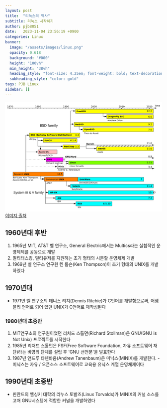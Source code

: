 ```yaml
---
layout: post
title:  "리눅스의 역사"
subtitle: 리눅스 시작하기
author: pjb8051
date:   2023-11-04 23:56:19 +0900
categories: Linux 
banner:
  image: "/assets/images/linux.png"
  opacity: 0.618
  background: "#000"
  height: "100vh"
  min_height: "38vh"
  heading_style: "font-size: 4.25em; font-weight: bold; text-decoration: underline"
  subheading_style: "color: gold"
tags: PJB Linux
sidebar: []
---
```


![](/assets/images/linux_history.png)
[이미지 출처][linux-docs]

[linux-docs]: https://ko.wikipedia.org/wiki/%EB%A6%AC%EB%88%85%EC%8A%A4

## 1960년대 후반
1. 1965년 MIT, AT&T 벨 연구소, General Electric에서는 Multics라는 실험적인 운영체제를 공동으로 개발
2. 멀티태스킹, 멀티유저를 지원하는 초기 형태의 시분할 운영체제 개발
3. 1969년 벨 연구소 연구원 켄 톰슨(Ken Thompson)이 초기 형태의 UNIX를 개발하였다

## 1970년대
* 1971년 벨 연구소의 데니스 리치(Dennis Ritchie)가 C언어를 개발함으로써, 어셈블리 언어로 되어 있던 UNIX가 C언어로 재작성된다

### 1980년대 초중반
1. MIT연구소의 연구원이었던 리처드 스톨먼(Richard Stollman)은 GNU(GNU is Not Unix) 프로젝트를 시작한다
2. 1985년 리처드 스톨먼은 FSF(Free Software Foundation, 자유 소프트웨어 재단)라는 비영리 단체를 설립 후 'GNU 선언문'을 발표한다
3. 1987년 앤드루 타넨바움(Andrew Tanenbaum)은 미닉스(MINIX)를 개발한다.
-미닉스는 자유 / 오픈소스 소프트웨어로 교육용 유닉스 계열 운영체제이다

## 1990년대 초중반
* 핀란드의 헬싱키 대학의 리누스 토발즈(Linux Torvalds)가 MINIX의 커널 소스를 고쳐 GNU시스템에 적합한 커널을 개발하였다